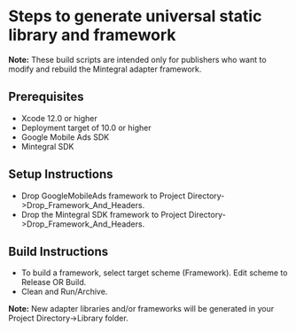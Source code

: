 # Steps to generate universal static library and framework

**Note:** These build scripts are intended only for publishers who want to
modify and rebuild the Mintegral adapter framework.

## Prerequisites
- Xcode 12.0 or higher
- Deployment target of 10.0 or higher
- Google Mobile Ads SDK
- Mintegral SDK

## Setup Instructions
- Drop GoogleMobileAds framework to
Project Directory->Drop_Framework_And_Headers.
- Drop the Mintegral SDK framework to
Project Directory->Drop_Framework_And_Headers.

## Build Instructions
- To build a framework, select target scheme (Framework). Edit scheme to
Release OR Build.
- Clean and Run/Archive.

**Note:** New adapter libraries and/or frameworks will be generated in your
Project Directory->Library folder.
